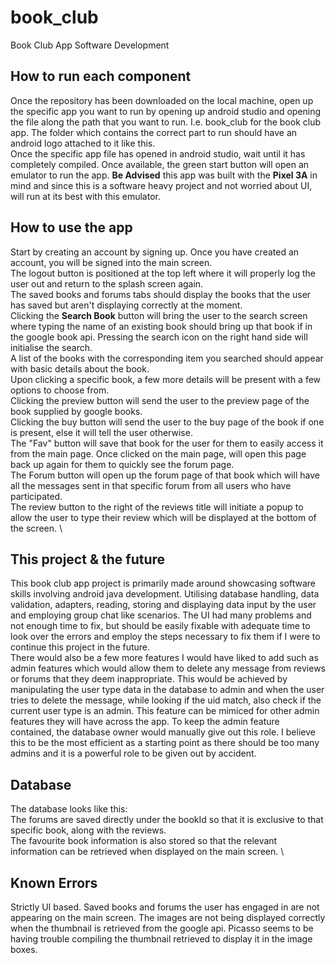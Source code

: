 # book_club
Book Club App Software Development

## How to run each component
Once the repository has been downloaded on the local machine, open up the specific app you want to run by opening up android studio and opening the file along the path that you want to run. I.e. book_club for the book club app. The folder which contains the correct part to run should have an android logo attached to it like this. \
Once the specific app file has opened in android studio, wait until it has completely compiled. Once available, the green start button will open an emulator to run the app. **Be Advised** this app was built with the **Pixel 3A** in mind and since this is a software heavy project and not worried about UI, will run at its best with this emulator.

## How to use the app
Start by creating an account by signing up. Once you have created an account, you will be signed into the main screen. \
The logout button is positioned at the top left where it will properly log the user out and return to the splash screen again. \
The saved books and forums tabs should display the books that the user has saved but aren't displaying correctly at the moment. \
Clicking the **Search Book** button will bring the user to the search screen where typing the name of an existing book should bring up that book if in the google book api. Pressing the search icon on the right hand side will initialise the search. \
A list of the books with the corresponding item you searched should appear with basic details about the book. \
Upon clicking a specific book, a few more details will be present with a few options to choose from. \
Clicking the preview button will send the user to the preview page of the book supplied by google books. \
Clicking the buy button will send the user to the buy page of the book if one is present, else it will tell the user otherwise. \
The "Fav" button will save that book for the user for them to easily access it from the main page. Once clicked on the main page, will open this page back up again for them to quickly see the forum page. \
The Forum button will open up the forum page of that book which will have all the messages sent in that specific forum from all users who have participated. \
The review button to the right of the reviews title will initiate a popup to allow the user to type their review which will be displayed at the bottom of the screen. \

## This project & the future
This book club app project is primarily made around showcasing software skills involving android java development. Utilising database handling, data validation, adapters, reading, storing and displaying data input by the user and employing group chat like scenarios. The UI had many problems and not enough time to fix, but should be easily fixable with adequate time to look over the errors and employ the steps necessary to fix them if I were to continue this project in the future. \
There would also be a few more features I would have liked to add such as admin features which would allow them to delete any message from reviews or forums that they deem inappropriate. This would be achieved by manipulating the user type data in the database to admin and when the user tries to delete the message, while looking if the uid match, also check if the current user type is an admin. This feature can be mimiced for other admin features they will have across the app. To keep the admin feature contained, the database owner would manually give out this role. I believe this to be the most efficient as a starting point as there should be too many admins and it is a powerful role to be given out by accident.

## Database
The database looks like this: \
The forums are saved directly under the bookId so that it is exclusive to that specific book, along with the reviews. \
The favourite book information is also stored so that the relevant information can be retrieved when displayed on the main screen. \

## Known Errors
Strictly UI based. Saved books and forums the user has engaged in are not appearing on the main screen.
The images are not being displayed correctly when the thumbnail is retrieved from the google api. Picasso seems to be having trouble compiling the thumbnail retrieved to display it in the image boxes.

